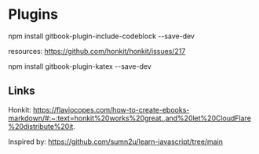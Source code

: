 # Plugins

npm install gitbook-plugin-include-codeblock --save-dev

resources:
https://github.com/honkit/honkit/issues/217

npm install gitbook-plugin-katex --save-dev

## Links

Honkit: 
https://flaviocopes.com/how-to-create-ebooks-markdown/#:~:text=honkit%20works%20great.,and%20let%20CloudFlare%20distribute%20it.

Inspired by:
https://github.com/sumn2u/learn-javascript/tree/main






